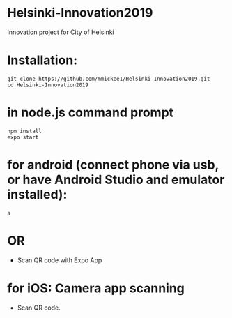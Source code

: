 # Helsinki-Innovation2019
Innovation project for City of Helsinki


# Installation: 

```
git clone https://github.com/mmickee1/Helsinki-Innovation2019.git
cd Helsinki-Innovation2019
```

# in node.js command prompt
```
npm install
expo start 
```
# for android (connect phone via usb, or have Android Studio and emulator installed):
```
a 
```
# OR 
- Scan QR code with Expo App

# for iOS: Camera app scanning
- Scan QR code.
